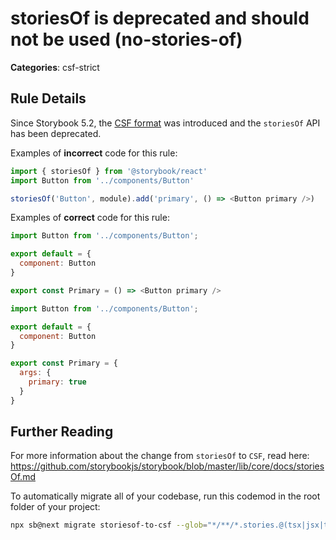 # storiesOf is deprecated and should not be used (no-stories-of)

<!-- RULE-CATEGORIES:START -->

**Categories**: csf-strict

<!-- RULE-CATEGORIES:END -->

## Rule Details

Since Storybook 5.2, the [CSF format](https://storybook.js.org/docs/react/api/csf) was introduced and the `storiesOf` API has been deprecated.

Examples of **incorrect** code for this rule:

```js
import { storiesOf } from '@storybook/react'
import Button from '../components/Button'

storiesOf('Button', module).add('primary', () => <Button primary />)
```

Examples of **correct** code for this rule:

```js
import Button from '../components/Button';

export default = {
  component: Button
}

export const Primary = () => <Button primary />
```

```js
import Button from '../components/Button';

export default = {
  component: Button
}

export const Primary = {
  args: {
    primary: true
  }
}
```

## Further Reading

For more information about the change from `storiesOf` to `CSF`, read here: https://github.com/storybookjs/storybook/blob/master/lib/core/docs/storiesOf.md

To automatically migrate all of your codebase, run this codemod in the root folder of your project:

```sh
npx sb@next migrate storiesof-to-csf --glob="*/**/*.stories.@(tsx|jsx|ts|js)"
```
